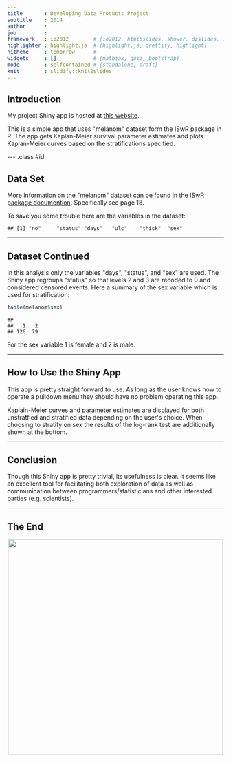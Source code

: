 ```yaml
---
title       : Developing Data Products Project
subtitle    : 2014
author      : 
job         : 
framework   : io2012        # {io2012, html5slides, shower, dzslides, ...}
highlighter : highlight.js  # {highlight.js, prettify, highlight}
hitheme     : tomorrow      # 
widgets     : []            # {mathjax, quiz, bootstrap}
mode        : selfcontained # {standalone, draft}
knit        : slidify::knit2slides
---
```

## Introduction

<p>My project Shiny app is hosted at <a href="https://harric17.shinyapps.io/APPNAME/">this website</a>.
</p>

<p>This is a simple app that uses "melanom" dataset form the ISwR package in R.  The app gets Kaplan-Meier survival parameter estimates and plots Kaplan-Meier curves based on the stratifications specified.  </p>

--- .class #id 

## Data Set

<p>More information on the "melanom" dataset can be found in the  <a href="http://cran.r-project.org/web/packages/ISwR/ISwR.pdf">ISwR package documention</a>.  Specifically see page 18.
</p>

To save you some trouble here are the variables in the dataset:

```
## [1] "no"     "status" "days"   "ulc"    "thick"  "sex"
```


---
## Dataset Continued
In this analysis only the variables "days", "status", and "sex" are used.  The Shiny app regroups "status" so that levels 2 and 3 are recoded to 0 and considered censored events.  Here a summary of the sex variable which is used for stratification:

```r
table(melanom$sex)
```

```
## 
##   1   2 
## 126  79
```
For the sex variable 1 is female and 2 is male.

---
## How to Use the Shiny App
This app is pretty straight forward to use.  As long as the user knows how to operate a pulldown menu they should have no problem operating this app.

Kaplain-Meier curves and parameter estimates are displayed for both unstratfied and stratified data depending on the user's choice.  When choosing to stratify on sex the results of the log-rank test are additionally shown at the bottom.

---
## Conclusion 

Though this Shiny app is pretty trivial, its usefulness is clear.  It seems like an excellent tool for facilitating both exploration of data as well as communication between programmers/statisticians and other interested parties (e.g. scientists).

---

## The End

<center><img src="http://i.imgur.com/0Y5Dy7y.jpg" height="500" width="500"></center>
